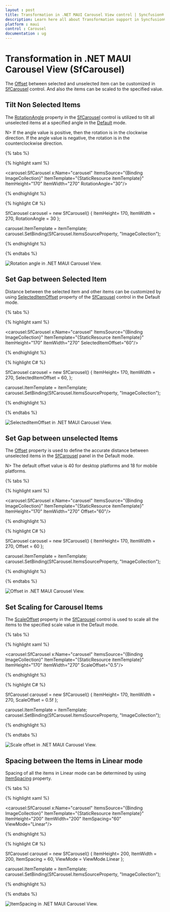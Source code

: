 ```yaml
---
layout : post
title: Transformation in .NET MAUI Carousel View control | Syncfusion®
description: Learn here all about Transformation support in Syncfusion® .NET MAUI Carousel View (SfCarousel) control, its elements and more.
platform : maui
control : Carousel
documentation : ug
---
```


# Transformation in .NET MAUI Carousel View (SfCarousel)

The [Offset](https://help.syncfusion.com/cr/maui/Syncfusion.Maui.Carousel.SfCarousel.html#Syncfusion_Maui_Carousel_SfCarousel_Offset) between selected and unselected item can be customized in  [SfCarousel](https://help.syncfusion.com/cr/maui/Syncfusion.Maui.Carousel.SfCarousel.html) control. And also the items can be scaled to the specified value.

## Tilt Non Selected Items

The [RotationAngle](https://help.syncfusion.com/cr/maui/Syncfusion.Maui.Carousel.SfCarousel.html#Syncfusion_Maui_Carousel_SfCarousel_RotationAngle) property in the [SfCarousel](https://help.syncfusion.com/cr/maui/Syncfusion.Maui.Carousel.SfCarousel.html) control is utilized to tilt all unselected items at a specified angle in the [Default](https://help.syncfusion.com/cr/maui/Syncfusion.Maui.Core.Carousel.ViewMode.html#Syncfusion_Maui_Core_Carousel_ViewMode_Default) mode.

N> If the angle value is positive, then the rotation is in the clockwise direction. If the angle value is negative, the rotation is in the counterclockwise direction. 

{% tabs %}

{% highlight xaml %}

<carousel:SfCarousel x:Name="carousel"
                     ItemsSource="{Binding ImageCollection}"
                     ItemTemplate="{StaticResource itemTemplate}"
                     ItemHeight="170"
                     ItemWidth="270"
                     RotationAngle="30"/>
	
{% endhighlight %}

{% highlight C# %}

SfCarousel carousel = new SfCarousel()
{
    ItemHeight= 170,
    ItemWidth = 270,
    RotationAngle = 30
};

carousel.ItemTemplate = itemTemplate;
carousel.SetBinding(SfCarousel.ItemsSourceProperty, "ImageCollection");

{% endhighlight %}

{% endtabs %}

![Rotation angle in .NET MAUI Carousel View.](images/net-maui-carousel-view-rotationangle.png)

## Set Gap between Selected Item

Distance between the selected item and other items can be customized by using [SelectedItemOffset](https://help.syncfusion.com/cr/maui/Syncfusion.Maui.Carousel.SfCarousel.html#Syncfusion_Maui_Carousel_SfCarousel_SelectedItemOffset) property of the  [SfCarousel](https://help.syncfusion.com/cr/maui/Syncfusion.Maui.Carousel.SfCarousel.html) control in the Default mode.

{% tabs %}

{% highlight xaml %}

<carousel:SfCarousel x:Name="carousel"
                     ItemsSource="{Binding ImageCollection}"
                     ItemTemplate="{StaticResource itemTemplate}" 
                     ItemHeight="170"
                     ItemWidth="270"
                     SelectedItemOffset="60"/>

	
{% endhighlight %}

{% highlight C# %}

SfCarousel carousel = new SfCarousel()
{
    ItemHeight= 170,
    ItemWidth = 270,
    SelectedItemOffset = 60,
};

carousel.ItemTemplate = itemTemplate;
carousel.SetBinding(SfCarousel.ItemsSourceProperty, "ImageCollection");

{% endhighlight %}

{% endtabs %}

![SelectedItemOffset in .NET MAUI Carousel View.](images/net-maui-carousel-view-selectedoffset.png)

## Set Gap between unselected Items

The [Offset](https://help.syncfusion.com/cr/maui/Syncfusion.Maui.Carousel.SfCarousel.html#Syncfusion_Maui_Carousel_SfCarousel_Offset) property is used to define the accurate distance between unselected items in the [SfCarousel](https://help.syncfusion.com/cr/maui/Syncfusion.Maui.Carousel.SfCarousel.html) panel in the Default mode.

N> The default offset value is 40 for desktop platforms and 18 for mobile platforms.

{% tabs %}

{% highlight xaml %}

<carousel:SfCarousel x:Name="carousel"
                     ItemsSource="{Binding ImageCollection}"
                     ItemTemplate="{StaticResource itemTemplate}" 
                     ItemHeight="170"
                     ItemWidth="270"
                     Offset="60"/>

	
{% endhighlight %}

{% highlight C# %}

SfCarousel carousel = new SfCarousel()
{
    ItemHeight= 170,
    ItemWidth = 270,
    Offset = 60
};

carousel.ItemTemplate = itemTemplate;
carousel.SetBinding(SfCarousel.ItemsSourceProperty, "ImageCollection");

{% endhighlight %}

{% endtabs %}

![Offset in .NET MAUI Carousel View.](images/net-maui-carousel-view-offset.png)

## Set Scaling for Carousel Items

The [ScaleOffset](https://help.syncfusion.com/cr/maui/Syncfusion.Maui.Carousel.SfCarousel.html#Syncfusion_Maui_Carousel_SfCarousel_ScaleOffset) property in the  [SfCarousel](https://help.syncfusion.com/cr/maui/Syncfusion.Maui.Carousel.SfCarousel.html) control is used to scale all the items to the specified scale value in the Default mode.

{% tabs %}

{% highlight xaml %}

<carousel:SfCarousel x:Name="carousel"
                     ItemsSource="{Binding ImageCollection}"
                     ItemTemplate="{StaticResource itemTemplate}" 
                     ItemHeight="170"
                     ItemWidth="270"
                     ScaleOffset="0.5"/>

{% endhighlight %}

{% highlight C# %}

SfCarousel carousel = new SfCarousel()
{
    ItemHeight= 170,
    ItemWidth = 270,
    ScaleOffset = 0.5f
};

carousel.ItemTemplate = itemTemplate;
carousel.SetBinding(SfCarousel.ItemsSourceProperty, "ImageCollection");

{% endhighlight %}

{% endtabs %}

![Scale offset in .NET MAUI Carousel View.](images/net-maui-carousel-view-scaleoffset.png)

## Spacing between the Items in Linear mode

Spacing of all the items in Linear mode can be determined by using [ItemSpacing](https://help.syncfusion.com/cr/maui/Syncfusion.Maui.Carousel.SfCarousel.html#Syncfusion_Maui_Carousel_SfCarousel_ItemSpacing) property.

{% tabs %}

{% highlight xaml %}

<carousel:SfCarousel x:Name="carousel"
                     ItemsSource="{Binding ImageCollection}"
                     ItemTemplate="{StaticResource itemTemplate}" 
                     ItemHeight="200"
                     ItemWidth="200"
                     ItemSpacing="60"
                     ViewMode="Linear"/>
	
{% endhighlight %}

{% highlight C# %}

SfCarousel carousel = new SfCarousel()
{
    ItemHeight= 200,
    ItemWidth = 200,
    ItemSpacing = 60,
    ViewMode = ViewMode.Linear
};

carousel.ItemTemplate = itemTemplate;
carousel.SetBinding(SfCarousel.ItemsSourceProperty, "ImageCollection");

{% endhighlight %}

{% endtabs %}

![ItemSpacing in .NET MAUI Carousel View.](images/net-maui-carousel-view-itemspacing.png)